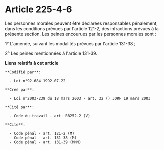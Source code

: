 # Article 225-4-6

Les personnes morales peuvent être déclarées responsables pénalement, dans les conditions prévues par l'article 121-2, des
infractions prévues à la présente section. Les peines encourues par les personnes morales sont :

1° L'amende, suivant les modalités prévues par l'article 131-38 ;

2° Les peines mentionnées à l'article 131-39.

**Liens relatifs à cet article**

	**Codifié par**:

	  - Loi n°92-684 1992-07-22

	**Créé par**:

	  - Loi n°2003-239 du 18 mars 2003 - art. 32 () JORF 19 mars 2003

	**Cité par**:

	  - Code du travail - art. R8252-2 (V)

	**Cite**:

	  - Code pénal - art. 121-2 (M)
	  - Code pénal - art. 131-38 (M)
	  - Code pénal - art. 131-39 (MMN)
